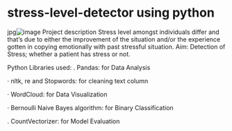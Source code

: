 # stress-level-detector using python
jpg![image](https://github.com/user-attachments/assets/0825ca3e-f149-494c-a456-a7975b925834)
Project description 
Stress level amongst individuals differ and that’s due to either the improvement of the situation and/or the experience gotten in copying emotionally with past stressful situation.
Aim: 
Detection of Stress; whether a patient has stress or not.

Python Libraries used:
. Pandas: for Data Analysis

· nltk, re and Stopwords: for cleaning text column

· WordCloud: for Data Visualization

· Bernoulli Naive Bayes algorithm: for Binary Classification

. CountVectorizer: for Model Evaluation
